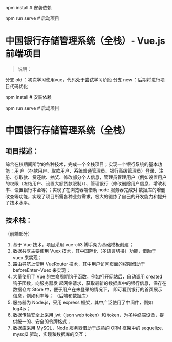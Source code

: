 npm install # 安装依赖

npm run serve # 启动项目

# 中国银行存储管理系统（全栈）- Vue.js前端项目

> 说明：

分支 old ：初次学习使用vue，代码处于尝试学习阶段
分支 new  ：后期将进行项目代码优化



npm install # 安装依赖

npm run serve # 启动项目


# 中国银行存储管理系统（全栈） 

## 项目描述： 
综合在校期间所学的各种技术，完成一个全栈项目；实现一个银行系统的基本功能：用 户（存款用户、取款用户、系统普通管理员、银行高级管理员）登录、注册、存取款、贷还款、抽奖、修改部分个人信息，管理员管理用户（例如设置用户的权限（冻结用户、设置大额贷款限制））、管理银行（修改删除用户信息、增改利率、设置银行本金等）；实现了在浏览器端借助 node 服务器完成对
数据库的增删改查等功能，实现了项目所需各种业务需求，极大的锻炼了自己的开发能力和提升了技术水平。

## 技术栈：
（前端部分）
1. 基于 Vue 技术，项目采用 vue-cli3 脚手架为基础模板创建；
2. 数据共享主要使用 Vuex 技术，其中国际化（多语言切换）功能，借助于 vuex 来实现；
3. 路由导航上使用 VueRouter 技术，其中用户访问页面的权限借助于 beforeEnter+Vuex 来实现；
4. 大量使用了 Vue 的生命周期钩子函数，例如打开网站后，自动调用 created 钩子函数，向服务器发
起网络请求，获取最新的数据库中的银行信息，保存在数据仓库 Store 中，便于用户在未登录的情况下，
即可看到银行的首页展示信息，例如利率等；
（后端和数据库）
5. 服务器为 Node.js，采用 express 框架，其中广泛使用了中间件，例如 log4js；
6. 数据传输安全上采用 jwt（json web token）和 token，为多种终端设备，提供统一的、安全的令牌格式；
7. 数据库采用 MySQL，Node 服务器借助于成熟的 ORM 框架中的 sequelize、mysql2 驱动，实现和数据库的交互；
